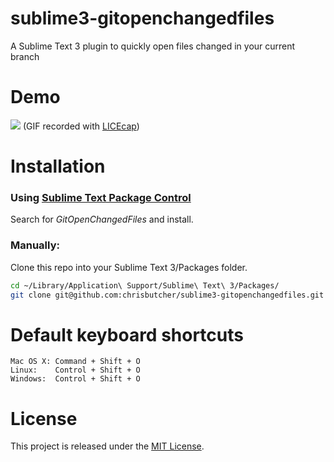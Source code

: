 # sublime3-gitopenchangedfiles
A Sublime Text 3 plugin to quickly open files changed in your current branch

# Demo
![](https://raw.githubusercontent.com/chrisbutcher/sublime3-gitopenchangedfiles/master/demo.gif)
(GIF recorded with [LICEcap](http://www.cockos.com/licecap/))

# Installation
### Using [Sublime Text Package Control](https://packagecontrol.io/packages/GitOpenChangedFiles)
Search for *GitOpenChangedFiles* and install.

### Manually:
Clone this repo into your Sublime Text 3/Packages folder.
```bash
cd ~/Library/Application\ Support/Sublime\ Text\ 3/Packages/
git clone git@github.com:chrisbutcher/sublime3-gitopenchangedfiles.git
```

# Default keyboard shortcuts
```
Mac OS X: Command + Shift + O
Linux:    Control + Shift + O
Windows:  Control + Shift + O
```

# License
This project is released under the [MIT License](http://opensource.org/licenses/MIT).
